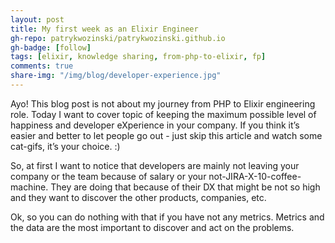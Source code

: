 ```yaml
---
layout: post
title: My first week as an Elixir Engineer
gh-repo: patrykwozinski/patrykwozinski.github.io
gh-badge: [follow]
tags: [elixir, knowledge sharing, from-php-to-elixir, fp]
comments: true
share-img: "/img/blog/developer-experience.jpg"
---
```


Ayo!
This blog post is not about my journey from PHP to Elixir engineering role. Today I want to cover topic of keeping the maximum possible level of happiness and developer eXperience in your company. If you think it’s easier and better to let people go out - just skip this article and watch some cat-gifs, it’s your choice. :)

So, at first I want to notice that developers are mainly not leaving your company or the team because of salary or your not-JIRA-X-10-coffee-machine. They are doing that because of their DX that might be not so high and they want to discover the other products, companies, etc.

Ok, so you can do nothing with that if you have not any metrics. Metrics and the data are the most important to discover and act on the problems.
